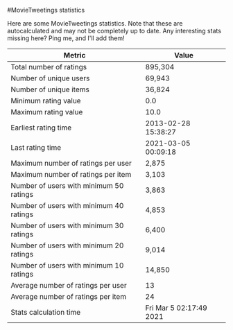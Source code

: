 #MovieTweetings statistics

Here are some MovieTweetings statistics. Note that these are autocalculated and may not be completely up to date. Any interesting stats missing here? Ping me, and I'll add them!

Metric | Value
--- | ---
Total number of ratings                 | 895,304
Number of unique users                  | 69,943
Number of unique items                  | 36,824
Minimum rating value                    | 0.0
Maximum rating value                    | 10.0
Earliest rating time                    | 2013-02-28 15:38:27
Last rating time                        | 2021-03-05 00:09:18
Maximum number of ratings per user      | 2,875
Maximum number of ratings per item      | 3,103
Number of users with minimum 50 ratings | 3,863
Number of users with minimum 40 ratings | 4,853
Number of users with minimum 30 ratings | 6,400
Number of users with minimum 20 ratings | 9,014
Number of users with minimum 10 ratings | 14,850
Average number of ratings per user      | 13
Average number of ratings per item      | 24
Stats calculation time                  | Fri Mar  5 02:17:49 2021

